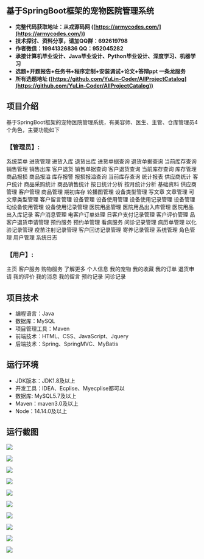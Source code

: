 ## 基于SpringBoot框架的宠物医院管理系统

- <b>完整代码获取地址：从戎源码网 ([https://armycodes.com/](https://armycodes.com/))</b>
- <b>技术探讨、资料分享，请加QQ群：692619798</b> 
- <b>作者微信：19941326836  QQ：952045282</b> 
- <b>承接计算机毕业设计、Java毕业设计、Python毕业设计、深度学习、机器学习</b>
- <b>选题+开题报告+任务书+程序定制+安装调试+论文+答辩ppt 一条龙服务</b>
- <b>所有选题地址 ([https://github.com/YuLin-Coder/AllProjectCatalog](https://github.com/YuLin-Coder/AllProjectCatalog)) </b>

## 项目介绍
基于SpringBoot框架的宠物医院管理系统，有美容师、医生、主管、仓库管理员4个角色，主要功能如下

### 【管理员】:
系统菜单
进货管理
进货入库
退货出库
进货单据查询
退货单据查询
当前库存查询
销售管理
销售出库
客户退货
销售单据查询
客户退货查询
当前库存查询
库存管理
商品报损
商品报溢
库存报警
报损报溢查询
当前库存查询
统计报表
供应商统计
客户统计
商品采购统计
商品销售统计
按日统计分析
按月统计分析
基础资料
供应商管理
客户管理
商品管理
期初库存
轮播图管理
设备类型管理
写文章
文章管理
可文章类型管理
客户留言管理
设备管理
设备使用管理
设备使用记录管理
设备管理
动设备使用管理
设备使用记录管理
医院用品管理
医院用品出入库管理
医院用品出入库记录
客户消息管理
电客户订单处理
日客户支付记录管理
客户评价管理
品客户退货申请管理
预约服务
预约单管理
看病服务
问诊记录管理
病历单管理
以化验记录管理
疫苗注射记录管理
客户回访记录管理
寄养记录管理
系统管理
角色管理
用户管理
系统日志

### 【用户】:
主页
客户服务
购物服务
了解更多
个人信息
我的宠物
我的收藏
我的订单
退货申请
我的评价
我的消息
我的留言
预约记录
问诊记录

## 项目技术
- 编程语言：Java
- 数据库：MySQL
- 项目管理工具：Maven
- 前端技术：HTML、CSS、JavaScript、Jquery
- 后端技术：Spring、SpringMVC、MyBatis

## 运行环境
- JDK版本：JDK1.8及以上
- 开发工具：IDEA、Ecplise、Myecplise都可以
- 数据库: MySQL5.7及以上
- Maven：maven3.0及以上
- Node：14.14.0及以上

## 运行截图
![](screenshot/1.png)

![](screenshot/2.png)

![](screenshot/3.png)

![](screenshot/4.png)

![](screenshot/5.png)

![](screenshot/6.png)

![](screenshot/7.png)

![](screenshot/8.png)

![](screenshot/9.png)

![](screenshot/10.png)
